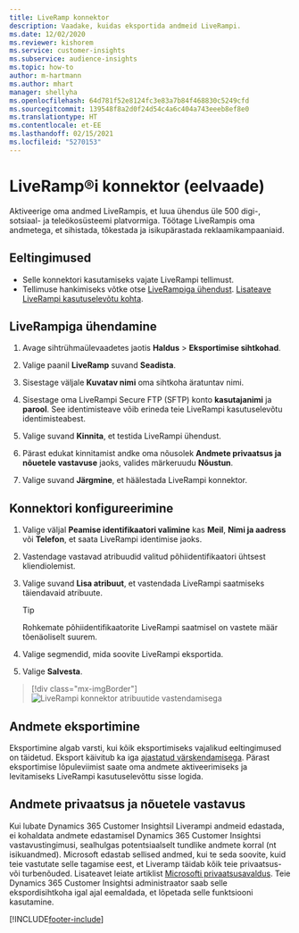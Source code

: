 ```yaml
---
title: LiveRamp konnektor
description: Vaadake, kuidas eksportida andmeid LiveRampi.
ms.date: 12/02/2020
ms.reviewer: kishorem
ms.service: customer-insights
ms.subservice: audience-insights
ms.topic: how-to
author: m-hartmann
ms.author: mhart
manager: shellyha
ms.openlocfilehash: 64d781f52e8124fc3e83a7b84f468830c5249cfd
ms.sourcegitcommit: 139548f8a2d0f24d54c4a6c404a743eeeb8ef8e0
ms.translationtype: HT
ms.contentlocale: et-EE
ms.lasthandoff: 02/15/2021
ms.locfileid: "5270153"
---
```

# <a name="liverampreg-connector-preview"></a>LiveRamp&reg;i konnektor (eelvaade)

Aktiveerige oma andmed LiveRampis, et luua ühendus üle 500 digi-, sotsiaal- ja teleökosüsteemi platvormiga. Töötage LiveRampis oma andmetega, et sihistada, tõkestada ja isikupärastada reklaamikampaaniaid.

## <a name="prerequisites"></a>Eeltingimused

- Selle konnektori kasutamiseks vajate LiveRampi tellimust.
- Tellimuse hankimiseks võtke otse [LiveRampiga ühendust](https://liveramp.com/contact/). [Lisateave LiveRampi kasutuselevõtu kohta](https://liveramp.com/our-platform/data-onboarding/).

## <a name="connect-to-liveramp"></a>LiveRampiga ühendamine

1. Avage sihtrühmaülevaadetes jaotis **Haldus** > **Eksportimise sihtkohad**.

1. Valige paanil **LiveRamp** suvand **Seadista**.

1. Sisestage väljale **Kuvatav nimi** oma sihtkoha äratuntav nimi.

1. Sisestage oma LiveRampi Secure FTP (SFTP) konto **kasutajanimi** ja **parool**.
See identimisteave võib erineda teie LiveRampi kasutuselevõtu identimisteabest.

1. Valige suvand **Kinnita**, et testida LiveRampi ühendust.

1. Pärast edukat kinnitamist andke oma nõusolek **Andmete privaatsus ja nõuetele vastavuse** jaoks, valides märkeruudu **Nõustun**.

1. Valige suvand **Järgmine**, et häälestada LiveRampi konnektor.

## <a name="configure-the-connector"></a>Konnektori konfigureerimine

1. Valige väljal **Peamise identifikaatori valimine** kas **Meil**, **Nimi ja aadress** või **Telefon**, et saata LiveRampi identimise jaoks.

1. Vastendage vastavad atribuudid valitud põhiidentifikaatori ühtsest kliendiolemist.

1. Valige suvand **Lisa atribuut**, et vastendada LiveRampi saatmiseks täiendavaid atribuute.

   > [!TIP]
   > Rohkemate põhiidentifikaatorite LiveRampi saatmisel on vastete määr tõenäoliselt suurem.

1. Valige segmendid, mida soovite LiveRampi eksportida.

1. Valige **Salvesta**.

> [!div class="mx-imgBorder"]
> ![LiveRampi konnektor atribuutide vastendamisega](media/export-liveramp-segments.png "LiveRampi konnektor atribuutide vastendamisega")

## <a name="export-the-data"></a>Andmete eksportimine

Eksportimine algab varsti, kui kõik eksportimiseks vajalikud eeltingimused on täidetud. Eksport käivitub ka iga [ajastatud värskendamisega](system.md#schedule-tab).
Pärast eksportimise lõpuleviimist saate oma andmete aktiveerimiseks ja levitamiseks LiveRampi kasutuselevõttu sisse logida.

## <a name="data-privacy-and-compliance"></a>Andmete privaatsus ja nõuetele vastavus

Kui lubate Dynamics 365 Customer Insightsil Liverampi andmeid edastada, ei kohaldata andmete edastamisel Dynamics 365 Customer Insightsi vastavustingimusi, sealhulgas potentsiaalselt tundlike andmete korral (nt isikuandmed). Microsoft edastab sellised andmed, kui te seda soovite, kuid teie vastutate selle tagamise eest, et Liveramp täidab kõik teie privaatsus- või turbenõuded. Lisateavet leiate artiklist [Microsofti privaatsusavaldus](https://go.microsoft.com/fwlink/?linkid=396732).
Teie Dynamics 365 Customer Insightsi administraator saab selle ekspordisihtkoha igal ajal eemaldada, et lõpetada selle funktsiooni kasutamine.

[!INCLUDE[footer-include](../includes/footer-banner.md)]